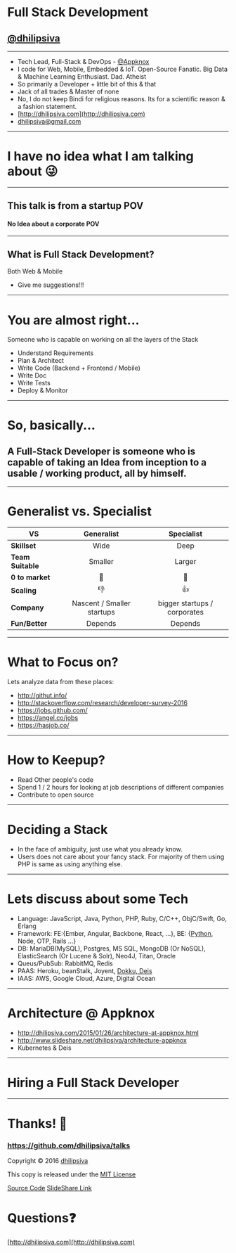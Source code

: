 <!--
$theme: gaia
template: invert
-->

# Full Stack Development

## [@dhilipsiva](https://github.com/dhilipsiva)

---

- Tech Lead, Full-Stack & DevOps - [@Appknox](https://twitter.com/appknox)
- I code for Web, Mobile, Embedded & IoT. Open-Source Fanatic. Big Data & Machine Learning Enthusiast. Dad. Atheist
- So primarily a Developer + little bit of this & that
- Jack of all trades & Master of none
- No, I do not keep Bindi for religious reasons. Its for a scientific reason & a fashion statement.
- [http://dhilipsiva.com](http://dhilipsiva.com)
- [dhilipsiva@gmail.com](mailto:dhilipsiva@gmail.com)

---

# I have no idea what I am talking about :stuck_out_tongue_winking_eye:

---

## This talk is from a startup POV
#### No Idea about a corporate POV

---

## What is Full Stack Development?

Both Web & Mobile

- Give me suggestions!!!

---

# You are almost right...

Someone who is capable on working on all the layers of the Stack
* Understand Requirements
* Plan & Architect
* Write Code (Backend + Frontend / Mobile)
* Write Doc
* Write Tests
* Deploy & Monitor

---

# So, basically...
## A Full-Stack Developer is someone who is capable of taking an Idea from inception to a usable / working product, all by himself.

---

# Generalist vs. Specialist

| VS | Generalist | Specialist |
|---|:---:|:---:|
| **Skillset** | Wide | Deep |
| **Team Suitable** | Smaller | Larger |
| **0 to market** | :rabbit: | :turtle: |
| **Scaling** | :-1: | :+1: |
| **Company** | Nascent / Smaller startups | bigger startups / corporates |
| **Fun/Better** | Depends | Depends |

---

# What to Focus on?

Lets analyze data from these places:

* http://githut.info/
* http://stackoverflow.com/research/developer-survey-2016
* https://jobs.github.com/
* https://angel.co/jobs
* https://hasjob.co/

---

# How to Keepup?

* Read Other people's code
* Spend 1 / 2 hours for looking at job descriptions of different companies
* Contribute to open source

---

# Deciding a Stack

* In the face of ambiguity, just use what you already know.
* Users does not care about your fancy stack. For majority of them using PHP is same as using anything else.

---

# Lets discuss about some Tech

* Language: JavaScript, Java, Python, PHP, Ruby, C/C++, ObjC/Swift, Go, Erlang
* Framework: FE:{Ember, Angular, Backbone, React, ...}, BE: {[Python](https://stackoverflow.com/questions/13941903/when-to-use-tornado-when-to-use-twisted-cyclone-gevent-other/16630916#16630916), Node, OTP, Rails ...}
* DB: MariaDB(MySQL), Postgres, MS SQL, MongoDB (Or NoSQL), ElasticSearch (Or Lucene & Solr), Neo4J, Titan, Oracle
* Queus/PubSub: RabbitMQ, Redis
* PAAS: Heroku, beanStalk, Joyent, [Dokku, Deis](http://dhilipsiva.com/open-source-paas/)
* IAAS: AWS, Google Cloud, Azure, Digital Ocean

---

# Architecture @ Appknox

* http://dhilipsiva.com/2015/01/26/architecture-at-appknox.html
* http://www.slideshare.net/dhilipsiva/architecture-appknox
* Kubernetes & Deis

---

# Hiring a Full Stack Developer

---

# Thanks! :pray:

### https://github.com/dhilipsiva/talks

Copyright &copy; 2016 [dhilipsiva](https://github.com/dhilipsiva)

This copy is released under the [MIT License](https://github.com/dhilipsiva/talks/blob/master/LICENSE)

[Source Code](https://github.com/dhilipsiva/talks/blob/master/2017-01-21-<Full-Stack-Development>.md)
[SlideShare Link](http://www.slideshare.net/dhilipsiva/fullstack-development)

# Questions:question:
[http://dhilipsiva.com](http://dhilipsiva.com)

